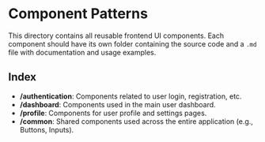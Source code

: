 # Component Patterns

This directory contains all reusable frontend UI components. Each component should have its own folder containing the source code and a `.md` file with documentation and usage examples.

## Index
- **/authentication**: Components related to user login, registration, etc.
- **/dashboard**: Components used in the main user dashboard.
- **/profile**: Components for user profile and settings pages.
- **/common**: Shared components used across the entire application (e.g., Buttons, Inputs). 